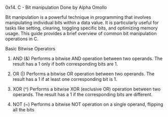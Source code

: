 0x14. C - Bit manipulation
Done by Alpha Omollo

Bit manipulation is a powerful technique in programming that involves manipulating individual bits within a data value. It is particularly useful for tasks like setting, clearing, toggling specific bits, and optimizing memory usage. This guide provides a brief overview of common bit manipulation operations in C.

Basic Bitwise Operators
1. AND (&)
Performs a bitwise AND operation between two operands. The result has a 1 only if both corresponding bits are 1.

2. OR (|)
Performs a bitwise OR operation between two operands. The result has a 1 if at least one corresponding bit is 1.

3. XOR (^)
Performs a bitwise XOR (exclusive OR) operation between two operands. The result has a 1 if the corresponding bits are different.

4. NOT (~)
Performs a bitwise NOT operation on a single operand, flipping all the bits
